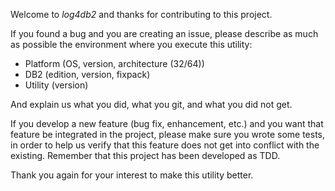Welcome to _log4db2_ and thanks for contributing to this project.

If you found a bug and you are creating an issue, please describe as much as
possible the environment where you execute this utility:

 * Platform (OS, version, architecture (32/64))
 * DB2 (edition, version, fixpack)
 * Utility (version)

And explain us what you did, what you git, and what you did not get.

If you develop a new feature (bug fix, enhancement, etc.) and you want that
feature be integrated in the project, please make sure you wrote some tests,
in order to help us verify that this feature does not get into conflict with
the existing. Remember that this project has been developed as TDD.

Thank you again for your interest to make this utility better.

